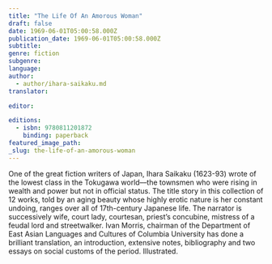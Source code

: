 ```yaml
---
title: "The Life Of An Amorous Woman"
draft: false
date: 1969-06-01T05:00:58.000Z
publication_date: 1969-06-01T05:00:58.000Z
subtitle:
genre: fiction
subgenre:
language:
author:
  - author/ihara-saikaku.md
translator:

editor:

editions:
  - isbn: 9780811201872
    binding: paperback
featured_image_path:
_slug: the-life-of-an-amorous-woman
---
```


One of the great fiction writers of Japan, Ihara Saikaku (1623-93) wrote of the lowest class in the Tokugawa world––the townsmen who were rising in wealth and power but not in official status. The title story in this collection of 12 works, told by an aging beauty whose highly erotic nature is her constant undoing, ranges over all of 17th-century Japanese life. The narrator is successively wife, court lady, courtesan, priest’s concubine, mistress of a feudal lord and streetwalker. Ivan Morris, chairman of the Department of East Asian Languages and Cultures of Columbia University has done a brilliant translation, an introduction, extensive notes, bibliography and two essays on social customs of the period. Illustrated.

